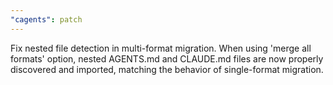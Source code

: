 ```yaml
---
"cagents": patch
---
```


Fix nested file detection in multi-format migration. When using 'merge all formats' option, nested AGENTS.md and CLAUDE.md files are now properly discovered and imported, matching the behavior of single-format migration.
